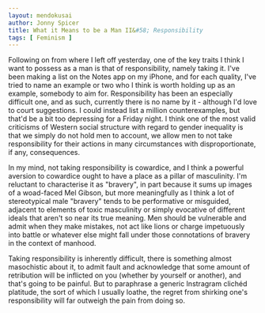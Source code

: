 ```yaml
---
layout: mendokusai
author: Jonny Spicer
title: What it Means to be a Man II&#58; Responsibility
tags: [ Feminism ]
---
```

Following on from where I left off yesterday, one of the key traits I think I want to possess as a man is that of responsibility, namely taking it. I've been making a list on the Notes
app on my iPhone, and for each quality, I've tried to name an example or two who I think is worth holding up as an example, somebody to aim for. Responsibility has been an especially
difficult one, and as such, currently there is no name by it - although I'd love to court suggestions. I could instead list a million counterexamples, but that'd be a bit too
depressing for a Friday night. I think one of the most valid criticisms of Western social structure with regard to gender inequality is that we simply do not hold men to account, we
allow men to not take responsibility for their actions in many circumstances with disproportionate, if any, consequences.

In my mind, not taking responsibility is cowardice, and I think a powerful aversion to cowardice ought to have a place as a pillar of masculinity. I'm reluctant to characterise it as
"bravery", in part because it sums up images of a woad-faced Mel Gibson, but more meaningfully as I think a lot of stereotypical male "bravery" tends to be performative or misguided,
adjacent to elements of toxic masculinity or simply evocative of different ideals that aren't so near its true meaning. Men should be vulnerable and admit when they make mistakes,
not act like lions or charge impetuously into battle or whatever else might fall under those connotations of bravery in the context of manhood.

Taking responsibility is inherently difficult, there is something almost masochistic about it, to admit fault and acknowledge that some amount of retribution will be inflicted on you
(whether by yourself or another), and that's going to be painful. But to paraphrase a generic Instragram clichéd platitude, the sort of which I usually loathe, the regret from shirking
one's responsibility will far outweigh the pain from doing so.

